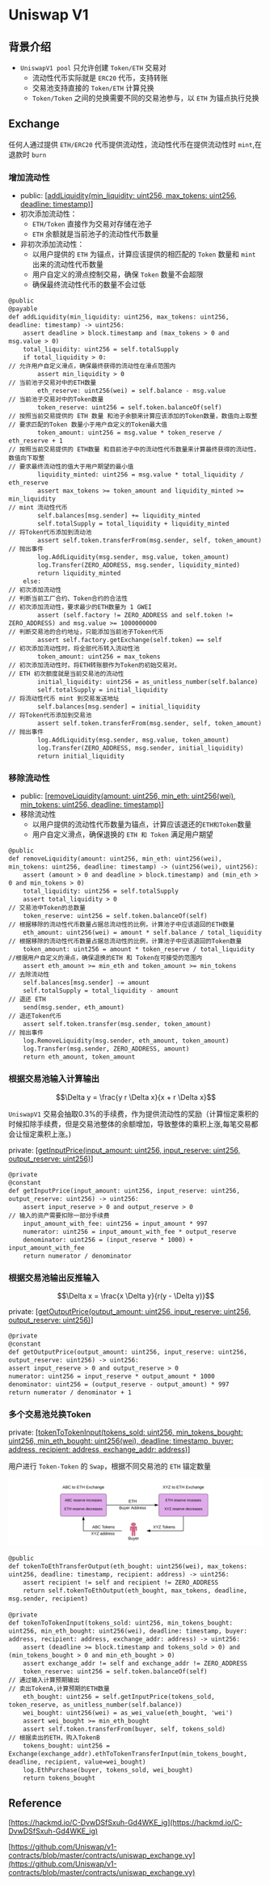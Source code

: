 # Uniswap V1
## 背景介绍
- `UniswapV1 pool` 只允许创建 `Token/ETH` 交易对
  - 流动性代币实际就是 `ERC20` 代币，支持转账
  - 交易池支持直接的 `Token/ETH` 计算兑换
  - `Token/Token` 之间的兑换需要不同的交易池参与，以 `ETH` 为锚点执行兑换
## Exchange
任何人通过提供 `ETH/ERC20` 代币提供流动性，流动性代币在提供流动性时 `mint`,在退款时 `burn`
### 增加流动性
  - public: [[addLiquidity(min_liquidity: uint256, max_tokens: uint256, deadline: timestamp)](https://github.com/Uniswap/v1-contracts/blob/master/contracts/uniswap_exchange.vy#L48)]
  - 初次添加流动性：
    - `ETH/Token` 直接作为交易对存储在池子
    - `ETH` 余额就是当前池子的流动性代币数量
  - 非初次添加流动性：
    - 以用户提供的 `ETH` 为锚点，计算应该提供的相匹配的 `Token` 数量和 `mint` 出来的流动性代币数量
    - 用户自定义的滑点控制交易，确保 `Token` 数量不会超限
    - 确保最终流动性代币的数量不会过低
```solidity
@public
@payable
def addLiquidity(min_liquidity: uint256, max_tokens: uint256, deadline: timestamp) -> uint256:
    assert deadline > block.timestamp and (max_tokens > 0 and msg.value > 0)
    total_liquidity: uint256 = self.totalSupply
    if total_liquidity > 0:
// 允许用户自定义滑点，确保最终获得的流动性在滑点范围内
        assert min_liquidity > 0
// 当前池子交易对中的ETH数量
        eth_reserve: uint256(wei) = self.balance - msg.value
// 当前池子交易对中的Token数量
        token_reserve: uint256 = self.token.balanceOf(self)
// 按照当前交易提供的 ETH 数量 和池子余额来计算应该添加的Token数量，数值向上取整
// 要求匹配的Token 数量小于用户自定义的Token最大值
        token_amount: uint256 = msg.value * token_reserve / eth_reserve + 1
// 按照当前交易提供的 ETH数量 和目前池子中的流动性代币数量来计算最终获得的流动性，数值向下取整
// 要求最终流动性的值大于用户期望的最小值
        liquidity_minted: uint256 = msg.value * total_liquidity / eth_reserve
        assert max_tokens >= token_amount and liquidity_minted >= min_liquidity
// mint 流动性代币
        self.balances[msg.sender] += liquidity_minted
        self.totalSupply = total_liquidity + liquidity_minted
// 将Token代币添加到流动池
        assert self.token.transferFrom(msg.sender, self, token_amount)
// 抛出事件
        log.AddLiquidity(msg.sender, msg.value, token_amount)
        log.Transfer(ZERO_ADDRESS, msg.sender, liquidity_minted)
        return liquidity_minted
    else:
// 初次添加流动性
// 判断当前工厂合约、Token合约的合法性
// 初次添加流动性，要求最少的ETH数量为 1 GWEI
        assert (self.factory != ZERO_ADDRESS and self.token != ZERO_ADDRESS) and msg.value >= 1000000000
// 判断交易池的合约地址，只能添加当前池子Token代币
        assert self.factory.getExchange(self.token) == self
// 初次添加流动性时，将全部代币转入流动性池
        token_amount: uint256 = max_tokens
// 初次添加流动性时，将ETH转账额作为Token的初始交易对。
// ETH 初次额度就是当前交易池的流动性
        initial_liquidity: uint256 = as_unitless_number(self.balance)
        self.totalSupply = initial_liquidity
// 将流动性代币 mint 到交易发送地址
        self.balances[msg.sender] = initial_liquidity
// 将Token代币添加到交易池
        assert self.token.transferFrom(msg.sender, self, token_amount)
// 抛出事件
        log.AddLiquidity(msg.sender, msg.value, token_amount)
        log.Transfer(ZERO_ADDRESS, msg.sender, initial_liquidity)
        return initial_liquidity
```
### 移除流动性
- public: [[removeLiquidity(amount: uint256, min_eth: uint256(wei), min_tokens: uint256, deadline: timestamp)](https://github.com/Uniswap/v1-contracts/blob/master/contracts/uniswap_exchange.vy#L83C5-L83C102)]
- 移除流动性
  - 以用户提供的流动性代币数量为锚点，计算应该退还的`ETH和Token`数量
  - 用户自定义滑点，确保退换的 `ETH 和 Token` 满足用户期望
```solidity
@public
def removeLiquidity(amount: uint256, min_eth: uint256(wei), min_tokens: uint256, deadline: timestamp) -> (uint256(wei), uint256):
    assert (amount > 0 and deadline > block.timestamp) and (min_eth > 0 and min_tokens > 0)
    total_liquidity: uint256 = self.totalSupply
    assert total_liquidity > 0
// 交易池中Token的总数量
    token_reserve: uint256 = self.token.balanceOf(self)
// 根据移除的流动性代币数量占据总流动性的比例，计算池子中应该退回的ETH数量
    eth_amount: uint256(wei) = amount * self.balance / total_liquidity
// 根据移除的流动性代币数量占据总流动性的比例，计算池子中应该退回的Token数量
    token_amount: uint256 = amount * token_reserve / total_liquidity
//根据用户自定义的滑点，确保退换的ETH 和 Token在可接受的范围内
    assert eth_amount >= min_eth and token_amount >= min_tokens
// 去除流动性
    self.balances[msg.sender] -= amount
    self.totalSupply = total_liquidity - amount
// 退还 ETH
    send(msg.sender, eth_amount)
// 退还Token代币
    assert self.token.transfer(msg.sender, token_amount)
// 抛出事件
    log.RemoveLiquidity(msg.sender, eth_amount, token_amount)
    log.Transfer(msg.sender, ZERO_ADDRESS, amount)
    return eth_amount, token_amount
```
### 根据交易池输入计算输出
$$\Delta y = \frac{y r \Delta x}{x + r \Delta x}$$

`UniswapV1` 交易会抽取0.3%的手续费，作为提供流动性的奖励（计算恒定乘积的时候扣除手续费，但是交易池整体的余额增加，导致整体的乘积上涨,每笔交易都会让恒定乘积上涨。)

private: [[getInputPrice(input_amount: uint256, input_reserve: uint256, output_reserve: uint256)](https://github.com/Uniswap/v1-contracts/blob/master/contracts/uniswap_exchange.vy#L106C5-L106C90)]
```solidity
@private
@constant
def getInputPrice(input_amount: uint256, input_reserve: uint256, output_reserve: uint256) -> uint256:
    assert input_reserve > 0 and output_reserve > 0
// 输入的资产需要扣除一部分手续费
    input_amount_with_fee: uint256 = input_amount * 997
    numerator: uint256 = input_amount_with_fee * output_reserve
    denominator: uint256 = (input_reserve * 1000) + input_amount_with_fee
    return numerator / denominator
```
### 根据交易池输出反推输入
$$\Delta x = \frac{x \Delta y}{r(y - \Delta y)}$$

private: [[getOutputPrice(output_amount: uint256, input_reserve: uint256, output_reserve: uint256)](https://github.com/Uniswap/v1-contracts/blob/master/contracts/uniswap_exchange.vy#L120C5-L120C92)]

```solidity
@private
@constant
def getOutputPrice(output_amount: uint256, input_reserve: uint256, output_reserve: uint256) -> uint256:
assert input_reserve > 0 and output_reserve > 0
numerator: uint256 = input_reserve * output_amount * 1000
denominator: uint256 = (output_reserve - output_amount) * 997
return numerator / denominator + 1
```
### 多个交易池兑换Token
private: [[tokenToTokenInput(tokens_sold: uint256, min_tokens_bought: uint256, min_eth_bought: uint256(wei), deadline: timestamp, buyer: address, recipient: address, exchange_addr: address)](https://github.com/Uniswap/v1-contracts/blob/master/contracts/uniswap_exchange.vy#L271C5-L271C183)]

用户进行 `Token-Token` 的 `Swap`，根据不同交易池的 `ETH` 锚定数量

![](images/token_to_token.png)

```solidity
@public
def tokenToEthTransferOutput(eth_bought: uint256(wei), max_tokens: uint256, deadline: timestamp, recipient: address) -> uint256:
    assert recipient != self and recipient != ZERO_ADDRESS
    return self.tokenToEthOutput(eth_bought, max_tokens, deadline, msg.sender, recipient)

@private
def tokenToTokenInput(tokens_sold: uint256, min_tokens_bought: uint256, min_eth_bought: uint256(wei), deadline: timestamp, buyer: address, recipient: address, exchange_addr: address) -> uint256:
    assert (deadline >= block.timestamp and tokens_sold > 0) and (min_tokens_bought > 0 and min_eth_bought > 0)
    assert exchange_addr != self and exchange_addr != ZERO_ADDRESS
    token_reserve: uint256 = self.token.balanceOf(self)
// 通过输入计算预期输出
// 卖出TokenA,计算预期的ETH数量
    eth_bought: uint256 = self.getInputPrice(tokens_sold, token_reserve, as_unitless_number(self.balance))
    wei_bought: uint256(wei) = as_wei_value(eth_bought, 'wei')
    assert wei_bought >= min_eth_bought
    assert self.token.transferFrom(buyer, self, tokens_sold)
// 根据卖出的ETH，购入TokenB
    tokens_bought: uint256 = Exchange(exchange_addr).ethToTokenTransferInput(min_tokens_bought, deadline, recipient, value=wei_bought)
    log.EthPurchase(buyer, tokens_sold, wei_bought)
    return tokens_bought
```
## Reference
[https://hackmd.io/C-DvwDSfSxuh-Gd4WKE_ig](https://hackmd.io/C-DvwDSfSxuh-Gd4WKE_ig)

[https://github.com/Uniswap/v1-contracts/blob/master/contracts/uniswap_exchange.vy](https://github.com/Uniswap/v1-contracts/blob/master/contracts/uniswap_exchange.vy)